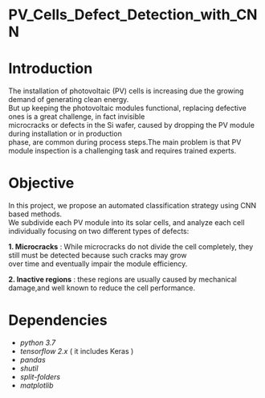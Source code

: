 # PV_Cells_Defect_Detection_with_CNN
# Introduction

The installation of photovoltaic (PV) cells is increasing due the growing demand of generating clean energy.<br/>
But up keeping the photovoltaic modules functional, replacing defective ones is a great challenge, in fact invisible <br/>
microcracks or defects in the Si wafer, caused by dropping the PV module during installation or in production <br/>
phase, are common during process steps.The main problem is that PV module inspection is a challenging task and requires trained experts.

# Objective

In this project, we propose an automated classification strategy using CNN based methods.<br/>
We subdivide each PV module into its solar cells, and analyze each cell individually focusing on two different types of defects:<br/>

**1. Microcracks** : While microcracks do not divide the cell completely, they still must be detected because such cracks may grow <br/>
over time and eventually impair the module efficiency.<br/>

**2. Inactive regions** : these regions are usually caused by mechanical damage,and well known to reduce the cell performance.<br/>

# Dependencies 
- _python 3.7_
- _tensorflow 2.x_ ( it includes Keras )
- _pandas_ 
- _shutil_
- _split-folders_
- _matplotlib_

# 

